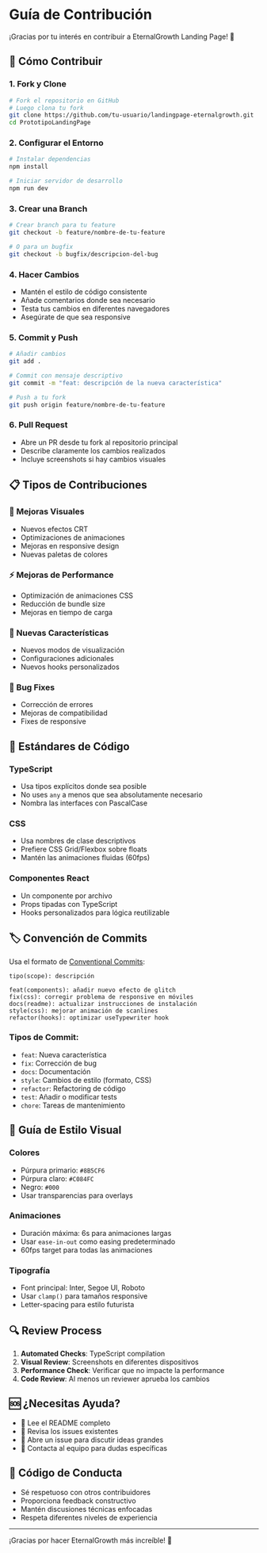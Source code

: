 # Guía de Contribución

¡Gracias por tu interés en contribuir a EternalGrowth Landing Page! 🚀

## 🤝 Cómo Contribuir

### 1. Fork y Clone
```bash
# Fork el repositorio en GitHub
# Luego clona tu fork
git clone https://github.com/tu-usuario/landingpage-eternalgrowth.git
cd PrototipoLandingPage
```

### 2. Configurar el Entorno
```bash
# Instalar dependencias
npm install

# Iniciar servidor de desarrollo
npm run dev
```

### 3. Crear una Branch
```bash
# Crear branch para tu feature
git checkout -b feature/nombre-de-tu-feature

# O para un bugfix
git checkout -b bugfix/descripcion-del-bug
```

### 4. Hacer Cambios
- Mantén el estilo de código consistente
- Añade comentarios donde sea necesario
- Testa tus cambios en diferentes navegadores
- Asegúrate de que sea responsive

### 5. Commit y Push
```bash
# Añadir cambios
git add .

# Commit con mensaje descriptivo
git commit -m "feat: descripción de la nueva característica"

# Push a tu fork
git push origin feature/nombre-de-tu-feature
```

### 6. Pull Request
- Abre un PR desde tu fork al repositorio principal
- Describe claramente los cambios realizados
- Incluye screenshots si hay cambios visuales

## 📋 Tipos de Contribuciones

### 🎨 Mejoras Visuales
- Nuevos efectos CRT
- Optimizaciones de animaciones
- Mejoras en responsive design
- Nuevas paletas de colores

### ⚡ Mejoras de Performance
- Optimización de animaciones CSS
- Reducción de bundle size
- Mejoras en tiempo de carga

### 🔧 Nuevas Características
- Nuevos modos de visualización
- Configuraciones adicionales
- Nuevos hooks personalizados

### 🐛 Bug Fixes
- Corrección de errores
- Mejoras de compatibilidad
- Fixes de responsive

## 🎯 Estándares de Código

### TypeScript
- Usa tipos explícitos donde sea posible
- No uses `any` a menos que sea absolutamente necesario
- Nombra las interfaces con PascalCase

### CSS
- Usa nombres de clase descriptivos
- Prefiere CSS Grid/Flexbox sobre floats
- Mantén las animaciones fluidas (60fps)

### Componentes React
- Un componente por archivo
- Props tipadas con TypeScript
- Hooks personalizados para lógica reutilizable

## 🏷️ Convención de Commits

Usa el formato de [Conventional Commits](https://www.conventionalcommits.org/):

```
tipo(scope): descripción

feat(components): añadir nuevo efecto de glitch
fix(css): corregir problema de responsive en móviles
docs(readme): actualizar instrucciones de instalación
style(css): mejorar animación de scanlines
refactor(hooks): optimizar useTypewriter hook
```

### Tipos de Commit:
- `feat`: Nueva característica
- `fix`: Corrección de bug
- `docs`: Documentación
- `style`: Cambios de estilo (formato, CSS)
- `refactor`: Refactoring de código
- `test`: Añadir o modificar tests
- `chore`: Tareas de mantenimiento

## 🎨 Guía de Estilo Visual

### Colores
- Púrpura primario: `#8B5CF6`
- Púrpura claro: `#C084FC`
- Negro: `#000`
- Usar transparencias para overlays

### Animaciones
- Duración máxima: 6s para animaciones largas
- Usar `ease-in-out` como easing predeterminado
- 60fps target para todas las animaciones

### Tipografía
- Font principal: Inter, Segoe UI, Roboto
- Usar `clamp()` para tamaños responsive
- Letter-spacing para estilo futurista

## 🔍 Review Process

1. **Automated Checks**: TypeScript compilation
2. **Visual Review**: Screenshots en diferentes dispositivos
3. **Performance Check**: Verificar que no impacte la performance
4. **Code Review**: Al menos un reviewer aprueba los cambios

## 🆘 ¿Necesitas Ayuda?

- 📖 Lee el README completo
- 🐛 Revisa los issues existentes
- 💬 Abre un issue para discutir ideas grandes
- 📧 Contacta al equipo para dudas específicas

## 📜 Código de Conducta

- Sé respetuoso con otros contribuidores
- Proporciona feedback constructivo
- Mantén discusiones técnicas enfocadas
- Respeta diferentes niveles de experiencia

---

¡Gracias por hacer EternalGrowth más increíble! 🌟
